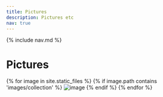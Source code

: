 ```yaml
---
title: Pictures
description: Pictures etc
nav: true
---
```


{% include nav.md %}

# Pictures

{% for image in site.static_files %}
	{% if image.path contains 'images/collection' %}
		<img src="{{ site.baseurl }}{{ image.path }}" alt="image" />
	{% endif %}
{% endfor %}

